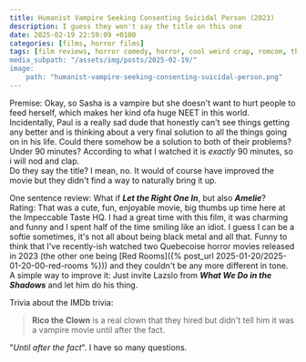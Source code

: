 ```yaml
---
title: Humanist Vampire Seeking Consenting Suicidal Person (2023)
description: I guess they won't say the title on this one
date: 2025-02-19 22:59:09 +0100
categories: [films, horror films]
tags: [film reviews, horror comedy, horror, cool weird crap, romcom, they don't say the title]
media_subpath: "/assets/img/posts/2025-02-19/"
image:
    path: "humanist-vampire-seeking-consenting-suicidal-person.png"
---
```

<span class="reviewsection">Premise:</span> Okay, so Sasha is a vampire but she doesn't want to hurt people to feed herself, which makes her kind ofa huge NEET in this world. Incidentally, Paul is a really sad dude that honestly can't see things getting any better and is thinking about a very final solution to all the things going on in his life. Could there somehow be a solution to both of their problems?<br/>
<span class="reviewsection">Under 90 minutes?</span> According to what I watched it is *exactly* 90 minutes, so i will nod and clap.<br/>
<span class="reviewsection">Do they say the title?</span> I mean, no. It would of course have improved the movie but they didn't find a way to naturally bring it up.

<span class="reviewsection">One sentence review:</span> What if ***Let the Right One In***, but also ***Amelie***?<br/>
<span class="reviewsection">Rating:</span> That was a cute, fun, enjoyable movie, big thumbs up time here at the Impeccable Taste HQ. I had a great time with this film, it was charming and funny and I spent half of the time smiling like an idiot. I guess I can be a softie sometimes, it's not all about being black metal and all that. Funny to think that I've recently-ish watched two Quebecoise horror movies released in 2023 (the other one being [Red Rooms]({% post_url 2025-01-20/2025-01-20-00-red-rooms %})) and they couldn't be any more different in tone.<br/>
<span class="reviewsection">A simple way to improve it:</span> Just invite Lazslo from ***What We Do in the Shadows*** and let him do his thing.

<span class="reviewsection">Trivia about the IMDb trivia:</span>
> **Rico the Clown** is a real clown that they hired but didn't tell him it was a vampire movie until after the fact.

"*Until after the fact*". I have so many questions.